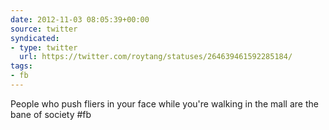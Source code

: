 ```yaml
---
date: 2012-11-03 08:05:39+00:00
source: twitter
syndicated:
- type: twitter
  url: https://twitter.com/roytang/statuses/264639461592285184/
tags:
- fb
---
```


People who push fliers in your face while you're walking in the mall are the bane of society #fb